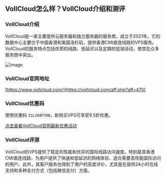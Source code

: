 ## VollCloud怎么样？VollCloud介绍和测评

### VollCloud介绍
VollCloud是一家主要提供云服务器和独立服务器的服务商，成立于2021年。它的数据中心主要位于中国香港和美国洛杉矶，提供香港CMI直连线路的VPS服务。VollCloud的服务特点包括优质的线路、低延迟以及定期的促销活动，使其在众多服务商中突出。

![image](https://github.com/sonondhar/VollCloud/assets/167728134/1f9a7b99-2ba2-4a0c-a0d3-855a55aee6b7)

### VollCloud官网地址
[https://www.vollcloud.com/](https://vollcloud.com/aff.php?aff=470)

### VollCloud优惠码
使用优惠码 `ISL20AP39B`，新购买VPS可享受9.5折优惠。

[点击查看VollCloud官网最新优惠活动](https://vollcloud.com/aff.php?aff=470)


### VollCloud评测
VollCloud的VPS提供了稳定的性能和优异的国际线路访问速度。特别是其香港CMI直连线路，为用户提供了快速和低延迟的网络体验，适合需要高性能国际访问的用户。此外，其客户服务也得到了用户的高度评价，尤其是在提供24小时在线支持和多种支付方式（包括微信支付）方面。
